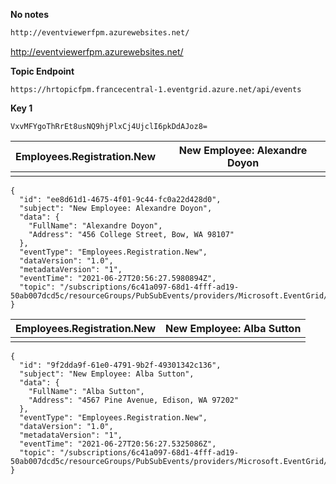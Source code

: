 **No notes**

```bash
http://eventviewerfpm.azurewebsites.net/
```

http://eventviewerfpm.azurewebsites.net/



**Topic Endpoint**

```
https://hrtopicfpm.francecentral-1.eventgrid.azure.net/api/events
```

**Key 1**

````
VxvMFYgoThRrEt8usNQ9hjPlxCj4UjclI6pkDdAJoz8=
````

| Employees.Registration.New | New Employee: Alexandre Doyon |
| -------------------------- | ----------------------------- |
|                            |                               |

```
{
  "id": "ee8d61d1-4675-4f01-9c44-fc0a22d428d0",
  "subject": "New Employee: Alexandre Doyon",
  "data": {
    "FullName": "Alexandre Doyon",
    "Address": "456 College Street, Bow, WA 98107"
  },
  "eventType": "Employees.Registration.New",
  "dataVersion": "1.0",
  "metadataVersion": "1",
  "eventTime": "2021-06-27T20:56:27.5980894Z",
  "topic": "/subscriptions/6c41a097-68d1-4fff-ad19-50ab007dcd5c/resourceGroups/PubSubEvents/providers/Microsoft.EventGrid/topics/hrtopicfpm"
}
```

| Employees.Registration.New | New Employee: Alba Sutton |
| -------------------------- | ------------------------- |
|                            |                           |

```
{
  "id": "9f2dda9f-61e0-4791-9b2f-49301342c136",
  "subject": "New Employee: Alba Sutton",
  "data": {
    "FullName": "Alba Sutton",
    "Address": "4567 Pine Avenue, Edison, WA 97202"
  },
  "eventType": "Employees.Registration.New",
  "dataVersion": "1.0",
  "metadataVersion": "1",
  "eventTime": "2021-06-27T20:56:27.5325086Z",
  "topic": "/subscriptions/6c41a097-68d1-4fff-ad19-50ab007dcd5c/resourceGroups/PubSubEvents/providers/Microsoft.EventGrid/topics/hrtopicfpm"
}
```
